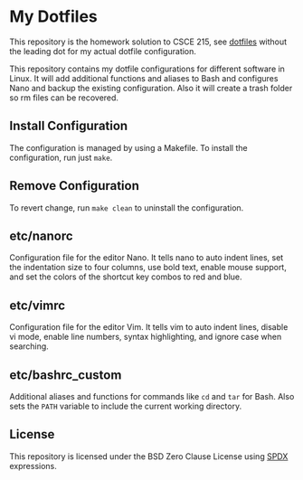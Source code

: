 # My Dotfiles

This repository is the homework solution to CSCE 215, see [dotfiles][dotfiles]
without the leading dot for my actual dotfile configuration.

This repository contains my dotfile configurations for different software in
Linux. It will add additional functions and aliases to Bash and configures Nano
and backup the existing configuration. Also it will create a trash folder so
rm files can be recovered.

[dotfiles]: https://github.com/wushenrong/dotfiles

## Install Configuration

The configuration is managed by using a Makefile. To install the configuration,
run just `make`.

## Remove Configuration

To revert change, run `make clean` to uninstall the configuration.

## etc/nanorc

Configuration file for the editor Nano. It tells nano to auto indent lines, set
the indentation size to four columns, use bold text, enable mouse support, and
set the colors of the shortcut key combos to red and blue.

## etc/vimrc

Configuration file for the editor Vim. It tells vim to auto indent lines,
disable vi mode, enable line numbers, syntax highlighting, and ignore case when
searching.

## etc/bashrc_custom

Additional aliases and functions for commands like `cd` and `tar` for Bash. Also
sets the `PATH` variable to include the current working directory.

## License

This repository is licensed under the BSD Zero Clause License using
[SPDX](https://spdx.dev) expressions.
